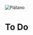 ![Plátano](https://github.com/DaviRhuan1/sidebar/assets/145512220/3edc9555-6a04-4dc8-8439-3c73be4b27b9) <h1 align="left"> To Do </h1>
